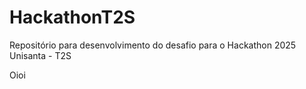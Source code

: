 # HackathonT2S
Repositório para desenvolvimento do desafio para o Hackathon 2025 Unisanta - T2S

Oioi